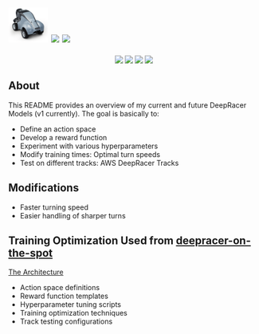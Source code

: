# <img src="img/aws_deep_racer.png?raw=true" height="70"> <img src="https://img.shields.io/badge/-Python-3776AB?logo=python&logoColor=white"/> <img src="https://img.shields.io/badge/License-MIT-blue.svg"/>

<p align="center">
  <img src="https://img.shields.io/badge/-Python-3776AB?logo=python&logoColor=white"/>
  <img src="https://img.shields.io/badge/-AWS-232F3E?logo=amazon-aws&logoColor=white"/>
  <img src="https://img.shields.io/badge/-Git-D51007?logo=git&logoColor=white"/>
  <img src="https://img.shields.io/badge/-GitHub-181717?logo=github&logoColor=white"/>
</p>

## About

This README provides an overview of my current and future DeepRacer Models (v1 currently). The goal is basically to:

* Define an action space
* Develop a reward function
* Experiment with various hyperparameters
* Modify training times: Optimal turn speeds
* Test on different tracks: AWS DeepRacer Tracks

## Modifications

* Faster turning speed
* Easier handling of sharper turns

## Training Optimization Used from [deepracer-on-the-spot](https://github.com/aws-deepracer-community/deepracer-on-the-spot)
[The Architecture](img/architecture.png)
* Action space definitions
* Reward function templates
* Hyperparameter tuning scripts
* Training optimization techniques
* Track testing configurations